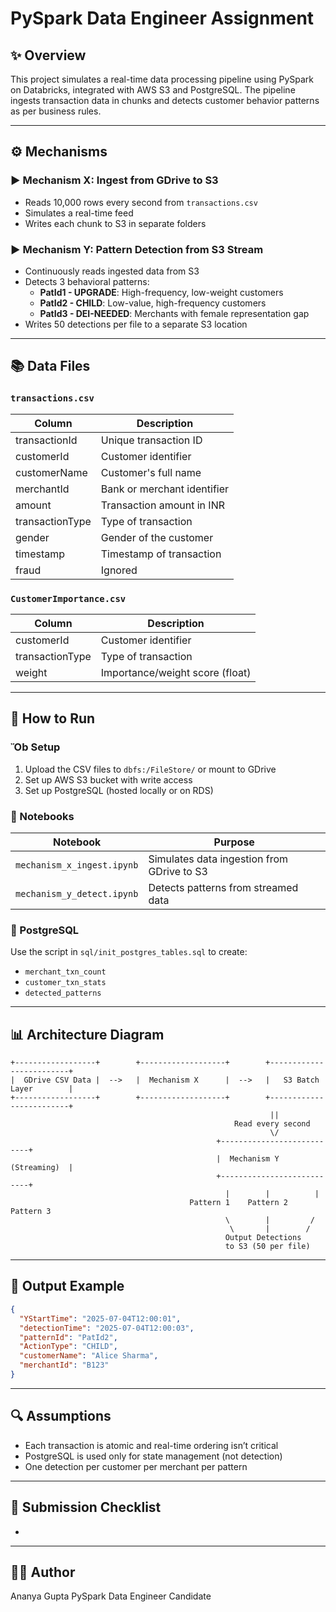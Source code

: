 # PySpark Data Engineer Assignment

## ✨ Overview

This project simulates a real-time data processing pipeline using PySpark on Databricks, integrated with AWS S3 and PostgreSQL. The pipeline ingests transaction data in chunks and detects customer behavior patterns as per business rules.

---

## ⚙️ Mechanisms

### ▶ Mechanism X: Ingest from GDrive to S3

- Reads 10,000 rows every second from `transactions.csv`
- Simulates a real-time feed
- Writes each chunk to S3 in separate folders

### ▶ Mechanism Y: Pattern Detection from S3 Stream

- Continuously reads ingested data from S3
- Detects 3 behavioral patterns:
  - **PatId1 - UPGRADE**: High-frequency, low-weight customers
  - **PatId2 - CHILD**: Low-value, high-frequency customers
  - **PatId3 - DEI-NEEDED**: Merchants with female representation gap
- Writes 50 detections per file to a separate S3 location

---

## 📚 Data Files

### `transactions.csv`

| Column          | Description                 |
| --------------- | --------------------------- |
| transactionId   | Unique transaction ID       |
| customerId      | Customer identifier         |
| customerName    | Customer's full name        |
| merchantId      | Bank or merchant identifier |
| amount          | Transaction amount in INR   |
| transactionType | Type of transaction         |
| gender          | Gender of the customer      |
| timestamp       | Timestamp of transaction    |
| fraud           | Ignored                     |

### `CustomerImportance.csv`

| Column          | Description                     |
| --------------- | ------------------------------- |
| customerId      | Customer identifier             |
| transactionType | Type of transaction             |
| weight          | Importance/weight score (float) |

---

## 🚀 How to Run

### Ὄb Setup

1. Upload the CSV files to `dbfs:/FileStore/` or mount to GDrive
2. Set up AWS S3 bucket with write access
3. Set up PostgreSQL (hosted locally or on RDS)

### 📂 Notebooks

| Notebook                   | Purpose                                    |
| -------------------------- | ------------------------------------------ |
| `mechanism_x_ingest.ipynb` | Simulates data ingestion from GDrive to S3 |
| `mechanism_y_detect.ipynb` | Detects patterns from streamed data        |

### 🔐 PostgreSQL

Use the script in `sql/init_postgres_tables.sql` to create:

- `merchant_txn_count`
- `customer_txn_stats`
- `detected_patterns`

---

## 📊 Architecture Diagram

```
+------------------+        +-------------------+        +-------------------------+
|  GDrive CSV Data |  -->   |  Mechanism X      |  -->   |   S3 Batch Layer        |
+------------------+        +-------------------+        +-------------------------+
                                                          ||
                                                  Read every second
                                                          \/
                                              +---------------------------+
                                              |  Mechanism Y (Streaming)  |
                                              +---------------------------+
                                                |        |          |
                                        Pattern 1    Pattern 2   Pattern 3
                                                \        |         /
                                                 \       |        /
                                                Output Detections
                                                to S3 (50 per file)
```

---

## 📅 Output Example

```json
{
  "YStartTime": "2025-07-04T12:00:01",
  "detectionTime": "2025-07-04T12:00:03",
  "patternId": "PatId2",
  "ActionType": "CHILD",
  "customerName": "Alice Sharma",
  "merchantId": "B123"
}
```

---

## 🔍 Assumptions

- Each transaction is atomic and real-time ordering isn’t critical
- PostgreSQL is used only for state management (not detection)
- One detection per customer per merchant per pattern

---

## 📄 Submission Checklist

-

---

## 👨‍💻 Author

Ananya Gupta
PySpark Data Engineer Candidate


